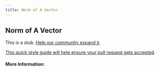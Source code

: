 ```yaml
---
title: Norm of A Vector
---
```


## Norm of A Vector

This is a stub. [Help our community expand it](https://github.com/freeCodeCamp/guide-articles/tree/master/articles/Math/Vectors/Norm-Of-A-Vector/index.md).

[This quick style guide will help ensure your pull request gets accepted](https://github.com/freeCodeCamp/guide-articles/blob/master/README.md).

<!-- The article goes here, in GitHub-flavored Markdown. Feel free to add YouTube videos, images, and CodePen/JSBin embeds  -->

#### More Information:
<!-- Please add any articles you think might be helpful to read before writing the article -->



